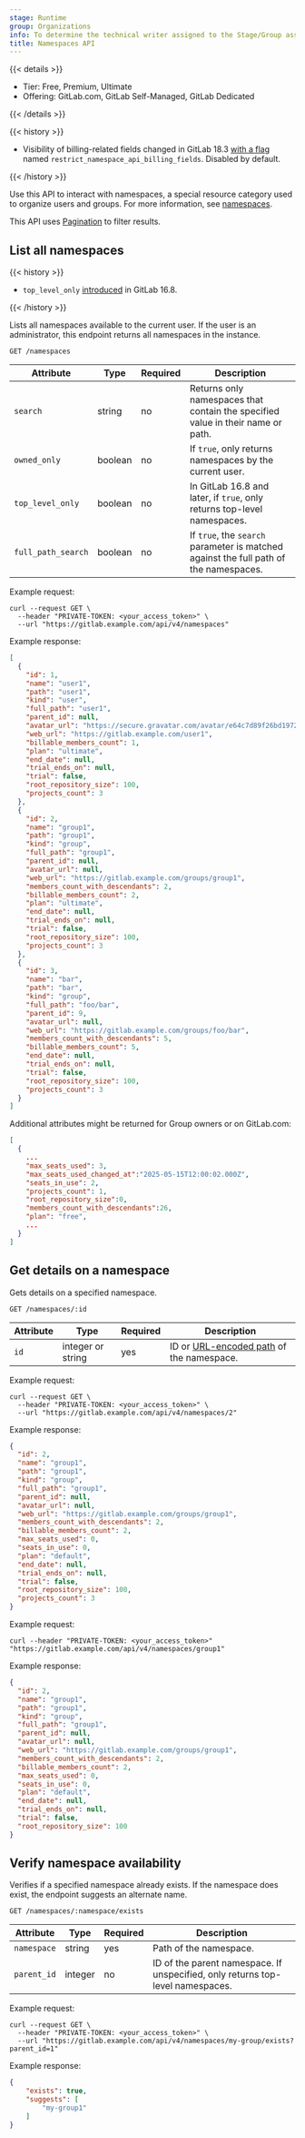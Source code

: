 ```yaml
---
stage: Runtime
group: Organizations
info: To determine the technical writer assigned to the Stage/Group associated with this page, see https://handbook.gitlab.com/handbook/product/ux/technical-writing/#assignments
title: Namespaces API
---
```


{{< details >}}

- Tier: Free, Premium, Ultimate
- Offering: GitLab.com, GitLab Self-Managed, GitLab Dedicated

{{< /details >}}

{{< history >}}

- Visibility of billing-related fields changed in GitLab 18.3 [with a flag](../administration/feature_flags/_index.md) named `restrict_namespace_api_billing_fields`. Disabled by default.

{{< /history >}}

Use this API to interact with namespaces, a special resource category used to organize users and groups. For more information, see [namespaces](../user/namespace/_index.md).

This API uses [Pagination](rest/_index.md#pagination) to filter results.

## List all namespaces

{{< history >}}

- `top_level_only` [introduced](https://gitlab.com/gitlab-org/customers-gitlab-com/-/issues/7600) in GitLab 16.8.

{{< /history >}}

Lists all namespaces available to the current user. If the user is an
administrator, this endpoint returns all namespaces in the instance.

```plaintext
GET /namespaces
```

| Attribute          | Type    | Required | Description                                                                             |
|--------------------|---------|----------|-----------------------------------------------------------------------------------------|
| `search`           | string  | no       | Returns only namespaces that contain the specified value in their name or path.         |
| `owned_only`       | boolean | no       | If `true`, only returns namespaces by the current user.                                 |
| `top_level_only`   | boolean | no       | In GitLab 16.8 and later, if `true`, only returns top-level namespaces.                 |
| `full_path_search` | boolean | no       | If `true`, the `search` parameter is matched against the full path of the namespaces. |

Example request:

```shell
curl --request GET \
  --header "PRIVATE-TOKEN: <your_access_token>" \
  --url "https://gitlab.example.com/api/v4/namespaces"
```

Example response:

```json
[
  {
    "id": 1,
    "name": "user1",
    "path": "user1",
    "kind": "user",
    "full_path": "user1",
    "parent_id": null,
    "avatar_url": "https://secure.gravatar.com/avatar/e64c7d89f26bd1972efa854d13d7dd61?s=80&d=identicon",
    "web_url": "https://gitlab.example.com/user1",
    "billable_members_count": 1,
    "plan": "ultimate",
    "end_date": null,
    "trial_ends_on": null,
    "trial": false,
    "root_repository_size": 100,
    "projects_count": 3
  },
  {
    "id": 2,
    "name": "group1",
    "path": "group1",
    "kind": "group",
    "full_path": "group1",
    "parent_id": null,
    "avatar_url": null,
    "web_url": "https://gitlab.example.com/groups/group1",
    "members_count_with_descendants": 2,
    "billable_members_count": 2,
    "plan": "ultimate",
    "end_date": null,
    "trial_ends_on": null,
    "trial": false,
    "root_repository_size": 100,
    "projects_count": 3
  },
  {
    "id": 3,
    "name": "bar",
    "path": "bar",
    "kind": "group",
    "full_path": "foo/bar",
    "parent_id": 9,
    "avatar_url": null,
    "web_url": "https://gitlab.example.com/groups/foo/bar",
    "members_count_with_descendants": 5,
    "billable_members_count": 5,
    "end_date": null,
    "trial_ends_on": null,
    "trial": false,
    "root_repository_size": 100,
    "projects_count": 3
  }
]
```

Additional attributes might be returned for Group owners or on GitLab.com:

```json
[
  {
    ...
    "max_seats_used": 3,
    "max_seats_used_changed_at":"2025-05-15T12:00:02.000Z",
    "seats_in_use": 2,
    "projects_count": 1,
    "root_repository_size":0,
    "members_count_with_descendants":26,
    "plan": "free",
    ...
  }
]
```

## Get details on a namespace

Gets details on a specified namespace.

```plaintext
GET /namespaces/:id
```

| Attribute | Type           | Required | Description |
| --------- | -------------- | -------- | ----------- |
| `id`      | integer or string | yes      | ID or [URL-encoded path](rest/_index.md#namespaced-paths) of the namespace. |

Example request:

```shell
curl --request GET \
  --header "PRIVATE-TOKEN: <your_access_token>" \
  --url "https://gitlab.example.com/api/v4/namespaces/2"
```

Example response:

```json
{
  "id": 2,
  "name": "group1",
  "path": "group1",
  "kind": "group",
  "full_path": "group1",
  "parent_id": null,
  "avatar_url": null,
  "web_url": "https://gitlab.example.com/groups/group1",
  "members_count_with_descendants": 2,
  "billable_members_count": 2,
  "max_seats_used": 0,
  "seats_in_use": 0,
  "plan": "default",
  "end_date": null,
  "trial_ends_on": null,
  "trial": false,
  "root_repository_size": 100,
  "projects_count": 3
}
```

Example request:

```shell
curl --header "PRIVATE-TOKEN: <your_access_token>" "https://gitlab.example.com/api/v4/namespaces/group1"
```

Example response:

```json
{
  "id": 2,
  "name": "group1",
  "path": "group1",
  "kind": "group",
  "full_path": "group1",
  "parent_id": null,
  "avatar_url": null,
  "web_url": "https://gitlab.example.com/groups/group1",
  "members_count_with_descendants": 2,
  "billable_members_count": 2,
  "max_seats_used": 0,
  "seats_in_use": 0,
  "plan": "default",
  "end_date": null,
  "trial_ends_on": null,
  "trial": false,
  "root_repository_size": 100
}
```

## Verify namespace availability

Verifies if a specified namespace already exists. If the namespace does exist, the endpoint suggests an alternate name.

```plaintext
GET /namespaces/:namespace/exists
```

| Attribute   | Type    | Required | Description |
| ----------- | ------- | -------- | ----------- |
| `namespace` | string  | yes      | Path of the namespace. |
| `parent_id` | integer | no       | ID of the parent namespace. If unspecified, only returns top-level namespaces. |

Example request:

```shell
curl --request GET \
  --header "PRIVATE-TOKEN: <your_access_token>" \
  --url "https://gitlab.example.com/api/v4/namespaces/my-group/exists?parent_id=1"
```

Example response:

```json
{
    "exists": true,
    "suggests": [
        "my-group1"
    ]
}
```
